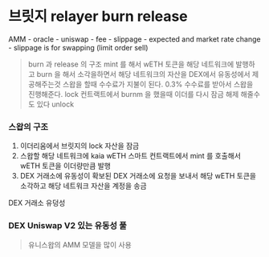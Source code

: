 # 브릿지 relayer burn release



AMM - oracle - uniswap - fee - slippage - expected and market rate change - slippage is for swapping (limit order sell)


> burn 과 release 의 구조
> mint 를 해서 wETH 토큰을 해당 네트워크에 발행하고 burn 을 해서 소각을하면서 해당 네트워크의 자산을 DEX에서 유동성에서 제공해주는것
> 스왑을 할때 수수료가 지불이 된다.  0.3%
> 수수료를 받아서 스왑을 진행해준다.
> lock 컨트랙트에서 burnm 을 했을때 이더를 다시 잠금 해제 해줄수도 있다 unlock



### 스왑의 구조

1. 이더리움에서 브릿지의 lock 자산을 잠금
2. 스왑할 해당 네트워크에 kaia wETH 스마트 컨트랙트에서 mint 를 호출해서 wETH 토큰을 이더량만큼 발행
3. DEX 거래소에 유동성이 확보된 DEX 거래소에 요청을 보내서 해당 wETH 토큰을 소각하고 해당 네트워크 자산을 계정을 송금


DEX 거래소 유덩성


### DEX Uniswap V2 있는 유동성 풀

> 유니스왑의 AMM 모델을 많이 사용